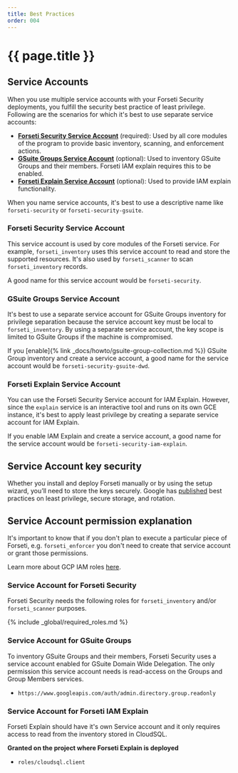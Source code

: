 ```yaml
---
title: Best Practices 
order: 004
---
```

# {{ page.title }}

## Service Accounts
When you use multiple service accounts with your Forseti Security deployments,
you fulfill the security best practice of least privilege. Following are the
scenarios for which it's best to use separate service accounts:

 * **[Forseti Security Service Account](#forseti-security-service-account)**
 (required): Used by all core modules of the program to provide basic
 inventory, scanning, and enforcement actions.
 * **[GSuite Groups Service Account](#gsuite-groups-service-account)**
 (optional): Used to inventory GSuite Groups and their members.
 Forseti IAM explain requires this to be enabled.
 * **[Forseti Explain Service Account](#forseti-explain-service-account)**
 (optional): Used to provide IAM explain functionality.

When you name service accounts, it's best to use a descriptive name like
`forseti-security` or `forseti-security-gsuite`.

### Forseti Security Service Account
This service account is used by core modules of the Forseti service. For
example, `forseti_inventory` uses this service account to read and store the
supported resources. It's also used by `forseti_scanner` to scan
`forseti_inventory` records.

A good name for this service account would be `forseti-security`.

### GSuite Groups Service Account
It's best to use a separate service account for GSuite Groups inventory for
privilege separation because the service account key must be local to
`forseti_inventory`. By using a separate service account, the key scope is
limited to GSuite Groups if the machine is compromised.

If you [enable]{% link _docs/howto/gsuite-group-collection.md %})
GSuite Group inventory and create a service account, a good name
for the service account would be `forseti-security-gsuite-dwd`.

### Forseti Explain Service Account
You can use the Forseti Security Service account for IAM Explain. However,
since the `explain` service is an interactive tool and runs on its own GCE
instance, it's best to apply least privilege by creating a separate service
account for IAM Explain.

If you enable IAM Explain and create a service account, a good name for the
service account would be `forseti-security-iam-explain`.

## Service Account key security
Whether you install and deploy Forseti manually or by using the setup wizard,
you’ll need to store the keys securely. Google has
[published](https://cloudplatform.googleblog.com/2017/07/help-keep-your-Google-Cloud-service-account-keys-safe.html)
best practices on least privilege, secure storage, and rotation.

## Service Account permission explanation
It's important to know that if you don't plan to execute a particular piece of
Forseti, e.g. `forseti_enforcer` you don't need to create that service account
or grant those permissions.

Learn more about GCP IAM roles
[here](https://cloud.google.com/iam/docs/understanding-roles#predefined_roles).

### Service Account for Forseti Security
Forseti Security needs the following roles for `forseti_inventory` and/or
`forseti_scanner` purposes.

{% include _global/required_roles.md %}

### Service Account for GSuite Groups
To inventory GSuite Groups and their members, Forseti Security uses a service
account enabled for GSuite Domain Wide Delegation. The only permission this
service account needs is read-access on the Groups and Group Members services.

 * `https://www.googleapis.com/auth/admin.directory.group.readonly`
 
### Service Account for Forseti IAM Explain
Forseti Explain should have it's own Service account and it only requires access
to read from the inventory stored in CloudSQL.

**Granted on the project where Forseti Explain is deployed**

 * `roles/cloudsql.client`
